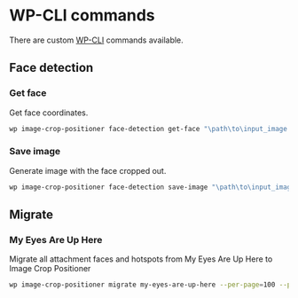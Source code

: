 # WP-CLI commands

There are custom [WP-CLI](https://wp-cli.org/) commands available.

## Face detection

### Get face

Get face coordinates.

```sh
wp image-crop-positioner face-detection get-face "\path\to\input_image.jpg"
```

### Save image

Generate image with the face cropped out.

```sh
wp image-crop-positioner face-detection save-image "\path\to\input_image.jpg" "\path\to\output_image.jpg"
```

## Migrate

### My Eyes Are Up Here

Migrate all attachment faces and hotspots from My Eyes Are Up Here to Image Crop Positioner

```sh
wp image-crop-positioner migrate my-eyes-are-up-here --per-page=100 --page=1
```
